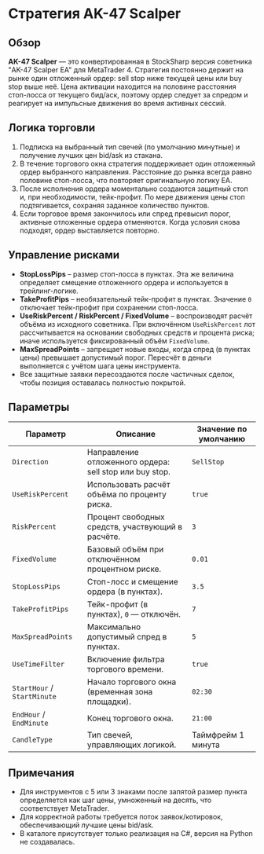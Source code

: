 # Стратегия AK-47 Scalper

## Обзор
**AK-47 Scalper** — это конвертированная в StockSharp версия советника "AK-47 Scalper EA" для MetaTrader 4. Стратегия постоянно держит на рынке один отложенный ордер: sell stop ниже текущей цены или buy stop выше неё. Цена активации находится на половине расстояния стоп-лосса от текущего бид/аск, поэтому ордер следует за спредом и реагирует на импульсные движения во время активных сессий.

## Логика торговли
1. Подписка на выбранный тип свечей (по умолчанию минутные) и получение лучших цен bid/ask из стакана.
2. В течение торгового окна стратегия поддерживает один отложенный ордер выбранного направления. Расстояние до рынка всегда равно половине стоп-лосса, что повторяет оригинальную логику EA.
3. После исполнения ордера моментально создаются защитный стоп и, при необходимости, тейк-профит. По мере движения цены стоп подтягивается, сохраняя заданное количество пунктов.
4. Если торговое время закончилось или спред превысил порог, активные отложенные ордера отменяются. Когда условия снова подходят, ордер выставляется повторно.

## Управление рисками
- **StopLossPips** – размер стоп-лосса в пунктах. Эта же величина определяет смещение отложенного ордера и используется в трейлинг-логике.
- **TakeProfitPips** – необязательный тейк-профит в пунктах. Значение `0` отключает тейк-профит при сохранении стоп-лосса.
- **UseRiskPercent / RiskPercent / FixedVolume** – воспроизводят расчёт объёма из исходного советника. При включённом `UseRiskPercent` лот рассчитывается на основании свободных средств и процента риска; иначе используется фиксированный объём `FixedVolume`.
- **MaxSpreadPoints** – запрещает новые входы, когда спред (в пунктах цены) превышает допустимый порог. Пересчёт в деньги выполняется с учётом шага цены инструмента.
- Все защитные заявки пересоздаются после частичных сделок, чтобы позиция оставалась полностью покрытой.

## Параметры
| Параметр | Описание | Значение по умолчанию |
|----------|----------|-----------------------|
| `Direction` | Направление отложенного ордера: sell stop или buy stop. | `SellStop` |
| `UseRiskPercent` | Использовать расчёт объёма по проценту риска. | `true` |
| `RiskPercent` | Процент свободных средств, участвующий в расчёте. | `3` |
| `FixedVolume` | Базовый объём при отключённом процентном риске. | `0.01` |
| `StopLossPips` | Стоп-лосс и смещение ордера (в пунктах). | `3.5` |
| `TakeProfitPips` | Тейк-профит (в пунктах), `0` — отключён. | `7` |
| `MaxSpreadPoints` | Максимально допустимый спред в пунктах. | `5` |
| `UseTimeFilter` | Включение фильтра торгового времени. | `true` |
| `StartHour` / `StartMinute` | Начало торгового окна (временная зона площадки). | `02:30` |
| `EndHour` / `EndMinute` | Конец торгового окна. | `21:00` |
| `CandleType` | Тип свечей, управляющих логикой. | Таймфрейм 1 минута |

## Примечания
- Для инструментов с 5 или 3 знаками после запятой размер пункта определяется как шаг цены, умноженный на десять, что соответствует MetaTrader.
- Для корректной работы требуется поток заявок/котировок, обеспечивающий лучшие цены bid/ask.
- В каталоге присутствует только реализация на C#, версия на Python не создавалась.
